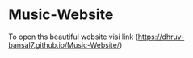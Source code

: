 # Music-Website
To open ths beautiful website visi link (https://dhruv-bansal7.github.io/Music-Website/)
